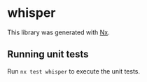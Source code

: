 # whisper

This library was generated with [Nx](https://nx.dev).

## Running unit tests

Run `nx test whisper` to execute the unit tests.
